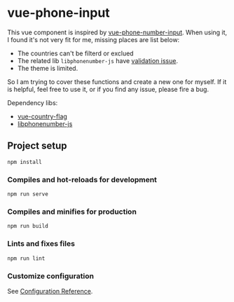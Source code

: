 # vue-phone-input

This vue component is inspired by [vue-phone-number-input](https://www.npmjs.com/package/vue-phone-number-input).
When using it, I found it's not very fit for me, missing places are list below:
- The countries can't be filterd or exclued
- The related lib `libphonenumber-js` have [validation issue](https://github.com/LouisMazel/vue-phone-number-input/issues/127).
- The theme is limited.

So I am trying to cover these functions and create a new one for myself.
If it is helpful, feel free to use it, or if you find any issue, please fire a bug.

Dependency libs: 
- [vue-country-flag](https://github.com/P3trur0/vue-country-flag)
- [libphonenumber-js](https://www.npmjs.com/package/libphonenumber-js)
## Project setup
```
npm install
```

### Compiles and hot-reloads for development
```
npm run serve
```

### Compiles and minifies for production
```
npm run build
```

### Lints and fixes files
```
npm run lint
```

### Customize configuration
See [Configuration Reference](https://cli.vuejs.org/config/).
